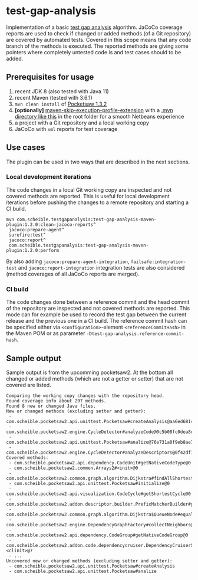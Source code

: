 # test-gap-analysis

Implementation of a basic [test gap analysis](https://www.cqse.eu/publications/2016-did-we-test-the-right-thing-experiences-with-test-gap-analysis-in-practice.pdf) algorithm.
JaCoCo coverage reports are used to check if changed or added methods (of a Git repository) are covered by automated tests.
Covered in this scope means that any code branch of the methods is executed.
The reported methods are giving some pointers where completely untested code is and test cases should to be added.

## Prerequisites for usage
1. recent JDK 8 (also tested with Java 11)
1. recent Maven (tested with 3.6.1)
1. `mvn clean install` of [Pocketsaw 1.3.2](https://github.com/janScheible/pocketsaw/tree/1.3.2)
1.  **[optionally]** [maven-skip-execution-profile-extension](https://github.com/janScheible/spring-boot-netbeans-getting-started/tree/master/skip-execution-profile/maven-skip-execution-profile-extension) with a [.mvn directory like this](https://github.com/janScheible/spring-boot-netbeans-getting-started/tree/master/spring-boot-netbeans-single-module/.mvn) in the root folder for a smooth Netbeans experience
3. a project with a Git repository and a local working copy
4. JaCoCo with `xml` reports for test coverage

## Use cases
The plugin can be used in two ways that are described in the next sections.

### Local development iterations
The code changes in a local Git working copy are inspected and not covered methods are reported.
This is useful for local development iterations before pushing the changes to a remote repository and  starting a CI build.

```DOS .bat
mvn com.scheible.testgapanalysis:test-gap-analysis-maven-plugin:1.2.0:clean-jacoco-reports^
 jacoco:prepare-agent^
 surefire:test^
 jacoco:report^
 com.scheible.testgapanalysis:test-gap-analysis-maven-plugin:1.2.0:perform
```
By also adding `jacoco:prepare-agent-integration`, `failsafe:integration-test` and `jacoco:report-integration` integration tests are also considered (method coverages of all JaCoCo reports are merged).

### CI build
The code changes done between a reference commit and the head commit of the repository are inspected and not covered methods are reported.
This mode can for example be used to record the test gap between the current release and the previous one in a CI build.
The reference commit hash can be specified either via `<configuration>`-element `<referenceCommitHash>` in the Maven POM or as parameter `-Dtest-gap-analysis.reference-commit-hash`.

## Sample output
Sample output is from the upcomming pocketsaw2.
At the bottom all changed or added methods (which are not a getter or setter) that are not covered are listed.
```
Comparing the working copy changes with the repository head.
Found coverage info about 297 methods.
Found 8 new or changed Java files.
New or changed methods (excluding setter and getter):
 - com.scheible.pocketsaw2.api.unittest.Pocketsaw#createAnalysis@aa6ed6814a638d238063be02c723d96f4e2103884afd5e4cd3bf30ca7358334f
 - com.scheible.pocketsaw2.engine.CycleDetector#analyzeCode@0c5b08fc0dea8d3794188cbbee5525430d2dc6486310bcbff04b8e28d77e600c
 - com.scheible.pocketsaw2.api.unittest.Pocketsaw#analize@76e731a0f9eb8ae75db6ab3e3b8b94ecfafe194142721d4d48dc8e0b20ed9aec
 - com.scheible.pocketsaw2.engine.CycleDetector#analyzeDescriptors@0f42df1a5a8b9a441fbe3a31595270eddb5154a95bd073d63a7e1c5e77004c57
Covered methods:
 - com.scheible.pocketsaw2.api.dependency.CodeUnit#getNativeCodeType@0
 - com.scheible.pocketsaw2.common.Arrays2#<init>@0
 - com.scheible.pocketsaw2.common.graph.algorithm.Dijkstra#findAllShortestPaths@116
 - com.scheible.pocketsaw2.api.unittest.Pocketsaw#initialize@0
 - com.scheible.pocketsaw2.api.visualization.CodeCycle#getShortestCycle@0
 - com.scheible.pocketsaw2.addon.descriptor.builder.PrefixMatcherBuilder#getExcludes@0
 - com.scheible.pocketsaw2.common.graph.algorithm.Dijkstra$QueueNode#equals@0
 - com.scheible.pocketsaw2.engine.DependencyGraphFactory#collectNeighbors@0
 - com.scheible.pocketsaw2.api.dependency.CodeGroup#getNativeCodeGroup@0
 - com.scheible.pocketsaw2.addon.code.dependencycruiser.DependencyCruiserSource#<clinit>@7
 - ...
Uncovered new or changed methods (excluding setter and getter):
 - com.scheible.pocketsaw2.api.unittest.Pocketsaw#createAnalysis
 - com.scheible.pocketsaw2.api.unittest.Pocketsaw#analize
```
